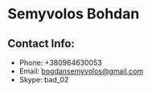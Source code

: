 # Semyvolos Bohdan

## Contact Info:
 * Phone: 	+380964630053
 * Email: 	bogdansemyvolos@gmail.com
 * Skype: 	bad_02